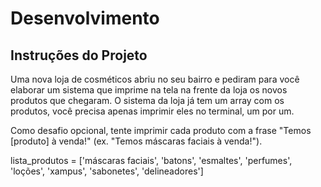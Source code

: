 # Desenvolvimento

## Instruções do Projeto

Uma nova loja de cosméticos abriu no seu bairro e pediram para você elaborar um sistema que imprime na tela na frente da loja os novos produtos que chegaram. O sistema da loja já tem um array com os produtos, você precisa apenas imprimir eles no terminal, um por um.

Como desafio opcional, tente imprimir cada produto com a frase "Temos [produto] à venda!" (ex. "Temos máscaras faciais à venda!").

lista_produtos = ['máscaras faciais', 'batons', 'esmaltes', 'perfumes', 'loções', 'xampus', 'sabonetes', 'delineadores']